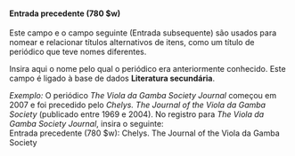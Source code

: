#### **Entrada precedente (780 $w)** 

Este campo e o campo seguinte (Entrada subsequente) são usados para nomear e relacionar títulos alternativos de itens, como um título de periódico que teve nomes diferentes.

Insira aqui o nome pelo qual o periódico era anteriormente conhecido. Este campo é ligado à base de dados **Literatura secundária**.   
  
_Exemplo:_ O periódico _The Viola da Gamba Society Journal_ começou em 2007 e foi precedido pelo _Chelys. The Journal of the Viola da Gamba Society_ (publicado entre 1969 e 2004). No registro para _The Viola da Gamba Society Journal_, insira o seguinte:  
Entrada precedente (780 $w): Chelys. The Journal of the Viola da Gamba Society
